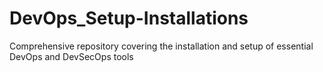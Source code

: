 # DevOps_Setup-Installations
Comprehensive repository covering the installation and setup of essential DevOps and DevSecOps tools
